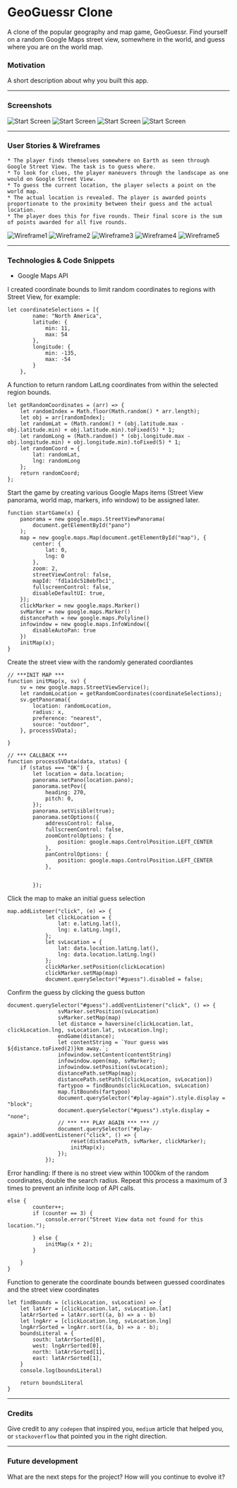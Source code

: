 # GeoGuessr Clone
A clone of the popular geography and map game, GeoGuessr. Find yourself on a random Google Maps street view, somewhere in the world, and guess where you are on the world map.

### Motivation
A short description about why you built this app.

---
### Screenshots
![Start Screen](./screenshots/Guess-Screen.png)
![Start Screen](./screenshots/Min-Screen.png)
![Start Screen](./screenshots/Answer-Screen.png)
![Start Screen](./screenshots/New-Screen.png)

---
### User Stories & Wireframes
    * The player finds themselves somewhere on Earth as seen through Google Street View. The task is to guess where. 
    * To look for clues, the player maneuvers through the landscape as one would on Google Street View. 
    * To guess the current location, the player selects a point on the world map.
    * The actual location is revealed. The player is awarded points proportionate to the proximity between their guess and the actual location.
    * The player does this for five rounds. Their final score is the sum of points awarded for all five rounds.


![Wireframe1](./wireframe/Wireframe1.png)
![Wireframe2](./wireframe/Wireframe2.png)
![Wireframe3](./wireframe/Wireframe3.png)
![Wireframe4](./wireframe/Wireframe4.png)
![Wireframe5](./wireframe/Wireframe5.png)

---
### Technologies & Code Snippets
* Google Maps API


I created coordinate bounds to limit random coordinates to regions with Street View, for example:

```
let coordinateSelections = [{
        name: "North America",
        latitude: {
            min: 11,
            max: 54
        },
        longitude: {
            min: -135,
            max: -54
        }
    },
```
A function to return random LatLng coordinates from within the selected region bounds.

```
let getRandomCoordinates = (arr) => {
    let randomIndex = Math.floor(Math.random() * arr.length);
    let obj = arr[randomIndex];
    let randomLat = (Math.random() * (obj.latitude.max - obj.latitude.min) + obj.latitude.min).toFixed(5) * 1;
    let randomLong = (Math.random() * (obj.longitude.max - obj.longitude.min) + obj.longitude.min).toFixed(5) * 1;
    let randomCoord = {
        lat: randomLat,
        lng: randomLong
    };
    return randomCoord;
};
```

Start the game by creating various Google Maps items (Street View panorama, world map, markers, info window) to be assigned later.

```
function startGame(x) {
    panorama = new google.maps.StreetViewPanorama(
        document.getElementById("pano")
    );
    map = new google.maps.Map(document.getElementById("map"), {
        center: {
            lat: 0,
            lng: 0
        },
        zoom: 2,
        streetViewControl: false,
        mapId: 'fd1a1dc518ebfbc1',
        fullscreenControl: false,
        disableDefaultUI: true,
    });
    clickMarker = new google.maps.Marker()
    svMarker = new google.maps.Marker()
    distancePath = new google.maps.Polyline()
    infowindow = new google.maps.InfoWindow({
        disableAutoPan: true
    })
    initMap(x);
}
```
Create the street view with the randomly generated coordiantes

```
// ***INIT MAP ***
function initMap(x, sv) {
    sv = new google.maps.StreetViewService();
    let randomLocation = getRandomCoordinates(coordinateSelections);
    sv.getPanorama({
        location: randomLocation,
        radius: x,
        preference: "nearest",
        source: "outdoor",
    }, processSVData);

}

// *** CALLBACK ***
function processSVData(data, status) {
    if (status === "OK") {
        let location = data.location;
        panorama.setPano(location.pano);
        panorama.setPov({
            heading: 270,
            pitch: 0,
        });
        panorama.setVisible(true);
        panorama.setOptions({
            addressControl: false,
            fullscreenControl: false,
            zoomControlOptions: {
                position: google.maps.ControlPosition.LEFT_CENTER
            },
            panControlOptions: {
                position: google.maps.ControlPosition.LEFT_CENTER
            },


        });
```
Click the map to make an initial guess selection
```
map.addListener("click", (e) => {
            let clickLocation = {
                lat: e.latLng.lat(),
                lng: e.latLng.lng(),
            };
            let svLocation = {
                lat: data.location.latLng.lat(),
                lng: data.location.latLng.lng()
            };
            clickMarker.setPosition(clickLocation)
            clickMarker.setMap(map)
            document.querySelector("#guess").disabled = false;
```
Confirm the guess by clicking the guess button

```
document.querySelector("#guess").addEventListener("click", () => {
                svMarker.setPosition(svLocation)
                svMarker.setMap(map)
                let distance = haversine(clickLocation.lat, clickLocation.lng, svLocation.lat, svLocation.lng);
                endGame(distance);
                let contentString = `Your guess was ${distance.toFixed(2)}km away.`;
                infowindow.setContent(contentString)
                infowindow.open(map, svMarker);
                infowindow.setPosition(svLocation);
                distancePath.setMap(map);
                distancePath.setPath([clickLocation, svLocation])
                fartypoo = findBounds(clickLocation, svLocation)
                map.fitBounds(fartypoo)
                document.querySelector("#play-again").style.display = "block";
                document.querySelector("#guess").style.display = "none";
                // *** *** PLAY AGAIN *** *** //
                document.querySelector("#play-again").addEventListener("click", () => {
                    reset(distancePath, svMarker, clickMarker);
                    initMap(x);
                });
            });
```
Error handling: If there is no street view within 1000km of the random coordinates, double the search radius. Repeat this process a maximum of 3 times to prevent an infinite loop of API calls.

```
else {
        counter++;
        if (counter == 3) {
            console.error("Street View data not found for this location.");

        } else {
            initMap(x * 2);
        }

    }
}
```

Function to generate the coordinate bounds between guessed coordinates and the street view coordinates

```
let findBounds = (clickLocation, svLocation) => {
    let latArr = [clickLocation.lat, svLocation.lat]
    latArrSorted = latArr.sort((a, b) => a - b)
    let lngArr = [clickLocation.lng, svLocation.lng]
    lngArrSorted = lngArr.sort((a, b) => a - b);
    boundsLiteral = {
        south: latArrSorted[0],
        west: lngArrSorted[0],
        north: latArrSorted[1],
        east: latArrSorted[1],
    }
    console.log(boundsLiteral)

    return boundsLiteral
}
```

---
### Credits
Give credit to any `codepen` that inspired you, `medium` article that helped you, or `stackoverflow` that pointed you in the right direction.

---

### Future development
What are the next steps for the project? How will you continue to evolve it?
